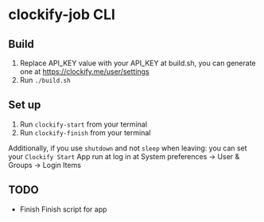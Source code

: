 # clockify-job CLI
## Build
1. Replace API_KEY value with your API_KEY at build.sh, you can generate one at https://clockify.me/user/settings
2. Run `./build.sh`

## Set up
1. Run `clockify-start` from your terminal
2. Run `clockify-finish` from your terminal

Additionally, if you use `shutdown` and not `sleep` when leaving: you can set your `Clockify Start` App run at log in at 
System preferences -> User & Groups -> Login Items

## TODO
- Finish Finish script for app